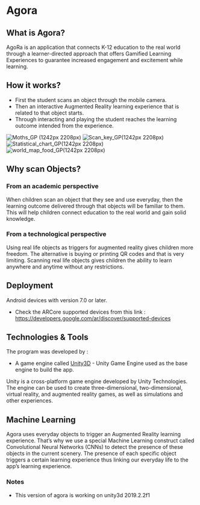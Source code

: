 # Agora

## What is Agora?

AgoRa is an application that connects K-12 education to the real world through a learner-directed approach that offers Gamified Learning Experiences to guarantee increased engagement and excitement while learning.

## How it works?
* First the student scans an object through the mobile camera.
* Then an interactive Augmented Reality learning experience that is related to that object starts.
* Through interacting and playing the student reaches the learning outcome intended from the experience.

![Moths_GP (1242px 2208px)](https://user-images.githubusercontent.com/21194977/65815603-fd076900-e1f1-11e9-92bb-1630c68c9a5b.png)
![Scan_key_GP(1242px 2208px)](https://user-images.githubusercontent.com/21194977/65815604-fd9fff80-e1f1-11e9-833e-5f37843434a9.png)
![Statistical_chart_GP(1242px 2208px)](https://user-images.githubusercontent.com/21194977/65815597-f24cd400-e1f1-11e9-8219-f7513ff0960e.png)
![world_map_food_GP(1242px 2208px)](https://user-images.githubusercontent.com/21194977/65815598-f24cd400-e1f1-11e9-9091-bcfd527d005f.png)





## Why scan Objects?

### From an academic perspective
When children scan an object that they see and use everyday, then the learning outcome delivered through that objects will be familiar to them. This will help children connect education to the real world and gain solid knowledge.
### From a technological perspective
Using real life objects as triggers for augmented reality gives children more freedom. The alternative is buying or printing QR codes and that is very limiting. Scanning real life objects gives children the ability to learn anywhere and anytime without any restrictions.

## Deployment

Android devices with version 7.0 or later.
* Check the ARCore supported devices from this link : https://developers.google.com/ar/discover/supported-devices

## Technologies & Tools
The program was developed by : 
* A game engine called [Unity3D](https://unity3d.com/) - Unity Game Engine used as the base engine to build the app. 

Unity is a cross-platform game engine developed by Unity Technologies. The engine can be used to create three-dimensional, 
two-dimensional, virtual reality, and augmented reality games, as well as simulations and other experiences.


## Machine Learning
Agora uses everyday objects to trigger an Augmented Reality learning experience. That’s why we use a special Machine Learning construct called Convolutional Neural Networks (CNNs) to detect the presence of these objects in the current scenery. The presence of each specific object triggers a certain learning experience thus linking our everyday life to the app’s learning experience.

### Notes
* This version of agora is working on unity3d 2019.2.2f1 




 
